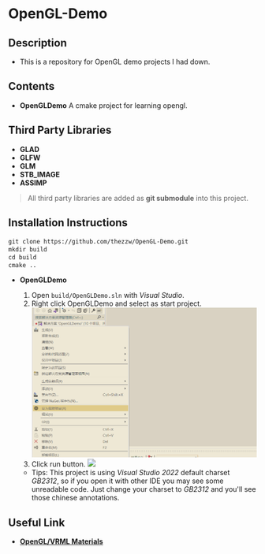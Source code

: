 # __OpenGL-Demo__
## __Description__
* This is a repository for OpenGL demo projects I had down.

## __Contents__
* __OpenGLDemo__ A cmake project for learning opengl.

## __Third Party Libraries__
* __GLAD__
* __GLFW__
* __GLM__
* __STB_IMAGE__
* __ASSIMP__
> All third party libraries are added as __git submodule__ into this project.

## __Installation Instructions__
```
git clone https://github.com/thezzw/OpenGL-Demo.git
mkdir build
cd build
cmake ..
```
* __OpenGLDemo__

    1. Open `build/OpenGLDemo.sln` with _Visual Studio_.
    2. Right click OpenGLDemo and select as start project.
    ![](img/vs_config_0.png)
    3. Click run button.
    ![](img/vs_effect_material.gif)
    * Tips: This project is using _Visual Studio 2022_ default charset _GB2312_, so if you open it with other IDE you may see some unreadable code. Just change your charset to _GB2312_ and you'll see those chinese annotations.

## __Useful Link__
* [__OpenGL/VRML Materials__](http://devernay.free.fr/cours/opengl/materials.html)
